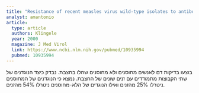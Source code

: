 ```yaml
---
title: "Resistance of recent measles virus wild-type isolates to antibody-mediated neutralization by vaccinees with antibody"
analyst: amantonio
article:
  type: article
  authors: Klingele
  year: 2000
  magazine: J Med Virol
  link: https://www.ncbi.nlm.nih.gov/pubmed/10935994
  pubmed: 10935994
---
```


בוצעו בדיקות דם לאנשים מחוסנים ולא מחוסנים שחלו בחצבת. נבדק כיצד הנוגדנים של שתי הקבוצות מתמודדים עם זנים שונים של החצבת. נמצא כי הנוגדנים של המחוסנים ניטרלו 25% מהזנים ואילו הנוגדים של הלא-מחוסנים ניטרלו 54% מהזנים.
